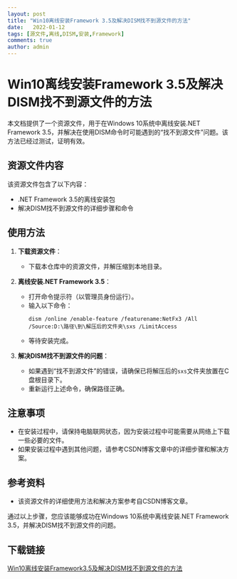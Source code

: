 ```yaml
---
layout: post
title: "Win10离线安装Framework 3.5及解决DISM找不到源文件的方法"
date:   2022-01-12
tags: [源文件,离线,DISM,安装,Framework]
comments: true
author: admin
---
```

# Win10离线安装Framework 3.5及解决DISM找不到源文件的方法

本文档提供了一个资源文件，用于在Windows 10系统中离线安装.NET Framework 3.5，并解决在使用DISM命令时可能遇到的“找不到源文件”问题。该方法已经过测试，证明有效。

## 资源文件内容

该资源文件包含了以下内容：
- .NET Framework 3.5的离线安装包
- 解决DISM找不到源文件的详细步骤和命令

## 使用方法

1. **下载资源文件**：
   - 下载本仓库中的资源文件，并解压缩到本地目录。

2. **离线安装.NET Framework 3.5**：
   - 打开命令提示符（以管理员身份运行）。
   - 输入以下命令：
     ```
     dism /online /enable-feature /featurename:NetFx3 /All /Source:D:\路径\到\解压后的文件夹\sxs /LimitAccess
     ```
   - 等待安装完成。

3. **解决DISM找不到源文件的问题**：
   - 如果遇到“找不到源文件”的错误，请确保已将解压后的`sxs`文件夹放置在C盘根目录下。
   - 重新运行上述命令，确保路径正确。

## 注意事项

- 在安装过程中，请保持电脑联网状态，因为安装过程中可能需要从网络上下载一些必要的文件。
- 如果安装过程中遇到其他问题，请参考CSDN博客文章中的详细步骤和解决方案。

## 参考资料

- 该资源文件的详细使用方法和解决方案参考自CSDN博客文章。

通过以上步骤，您应该能够成功在Windows 10系统中离线安装.NET Framework 3.5，并解决DISM找不到源文件的问题。

## 下载链接

[Win10离线安装Framework3.5及解决DISM找不到源文件的方法](https://pan.quark.cn/s/2a71ec832c78)
